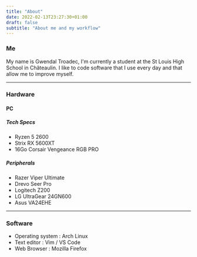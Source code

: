 ```yaml
---
title: "About"
date: 2022-02-13T23:27:30+01:00
draft: false
subtitle: "About me and my workflow"
---
```


### Me

My name is Gwendal Troadec, I'm currently a student at the St Louis High School in Châteaulin. 
I like to code software that I use every day and that allow me to improve myself.

---
### Hardware

#### PC
##### Tech Specs
- Ryzen 5 2600
- Strix RX 5600XT
- 16Go Corsair Vengeance RGB PRO

##### Peripherals
- Razer Viper Ultimate
- Drevo Seer Pro
- Logitech Z200
- LG UltraGear 24GN600
- Asus VA24EHE

---
### Software
- Operating system : Arch Linux
- Text editor : Vim / VS Code
- Web Browser : Mozilla Firefox